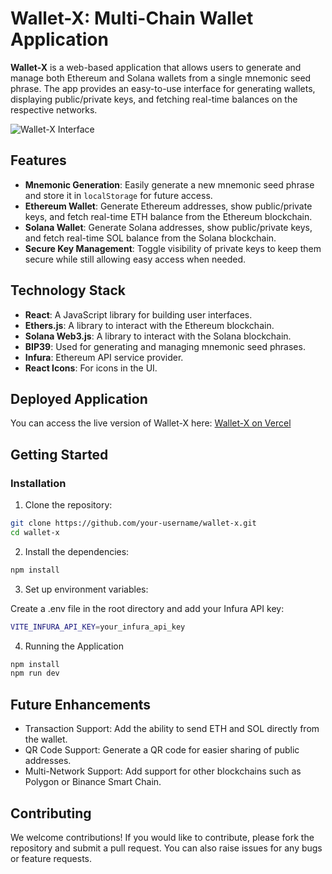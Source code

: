 # Wallet-X: Multi-Chain Wallet Application

**Wallet-X** is a web-based application that allows users to generate and manage both Ethereum and Solana wallets from a single mnemonic seed phrase. The app provides an easy-to-use interface for generating wallets, displaying public/private keys, and fetching real-time balances on the respective networks.

![Wallet-X Interface](./screenshots/wallet-x-interface.png)

## Features

- **Mnemonic Generation**: Easily generate a new mnemonic seed phrase and store it in `localStorage` for future access.
- **Ethereum Wallet**: Generate Ethereum addresses, show public/private keys, and fetch real-time ETH balance from the Ethereum blockchain.
- **Solana Wallet**: Generate Solana addresses, show public/private keys, and fetch real-time SOL balance from the Solana blockchain.
- **Secure Key Management**: Toggle visibility of private keys to keep them secure while still allowing easy access when needed.

## Technology Stack

- **React**: A JavaScript library for building user interfaces.
- **Ethers.js**: A library to interact with the Ethereum blockchain.
- **Solana Web3.js**: A library to interact with the Solana blockchain.
- **BIP39**: Used for generating and managing mnemonic seed phrases.
- **Infura**: Ethereum API service provider.
- **React Icons**: For icons in the UI.

## Deployed Application

You can access the live version of Wallet-X here: [Wallet-X on Vercel](https://wallet-x-ecru.vercel.app/)

## Getting Started

### Installation
1. Clone the repository:

```bash
git clone https://github.com/your-username/wallet-x.git
cd wallet-x
```
2. Install the dependencies:

```bash
npm install
```

3. Set up environment variables:

Create a .env file in the root directory and add your Infura API key:

```bash
VITE_INFURA_API_KEY=your_infura_api_key
```
4. Running the Application

```bash
npm install
npm run dev
```

## Future Enhancements

- Transaction Support: Add the ability to send ETH and SOL directly from the wallet.
- QR Code Support: Generate a QR code for easier sharing of public addresses.
- Multi-Network Support: Add support for other blockchains such as Polygon or Binance Smart Chain.

## Contributing
We welcome contributions! If you would like to contribute, please fork the repository and submit a pull request. You can also raise issues for any bugs or feature requests.